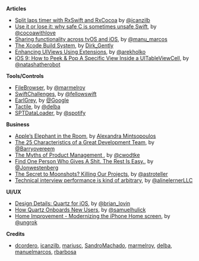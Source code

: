 **Articles**

* [Split laps timer with RxSwift and RxCocoa](http://rx-marin.com/post/rxswift-rxcocoa-sample-split-laps-timer/) by [@icanzilb](https://twitter.com/icanzilb)
* [Use it or lose it: why safe C is sometimes unsafe Swift](http://www.cocoawithlove.com/blog/2016/02/16/use_it_or_lose_it_why_safe_c_is_sometimes_unsafe_swift.html), by [@cocoawithlove](https://twitter.com/cocoawithlove)
* [Sharing functionality across tvOS and iOS](https://medium.com/ribot-labs/sharing-functionality-across-tvos-and-ios-228c76b03a06#.pwykc54ol), by [@manu_marcos](https://twitter.com/manu_marcos)
* [The Xcode Build System](https://pewpewthespells.com/blog/xcode_build_system.html), by [Dirk_Gently](https://twitter.com/Dirk_Gently)
* [Enhancing UIViews Using Extensions](http://holko.pl/2016/02/16/enhancing-uiviews/), by [@arekholko](https://twitter.com/arekholko)
* [iOS 9: How to Peek & Pop A Specific View Inside a UITableViewCell](https://www.natashatherobot.com/peek-pop-view-inside-tableviewcell/), by [@natashatherobot](https://twitter.com/natashatherobot)

**Tools/Controls**

* [FileBrowser](https://github.com/marmelroy/FileBrowser), by [@marmelroy](https://twitter.com/marmelroy)
* [SwiftChallenges](https://github.com/fellowswift/swiftchallenges), by [@fellowswift](https://github.com/fellowswift)
* [EarlGrey](https://github.com/google/EarlGrey), by [@Google](https://github.com/google)
* [Tactile](https://github.com/delba/Tactile), by [@delba](https://github.com/delba)
* [SPTDataLoader](https://github.com/spotify/SPTDataLoader), by [@spotify](https://twitter.com/spotify)

**Business**

* [Apple’s Elephant in the Room](https://medium.com/@AlexandraMint/apple-s-elephant-in-the-room-5383a43dc413#.ju8ikf7u4), by [Alexandra Mintsopoulos](https://medium.com/@AlexandraMint)
* [The 25 Characteristics of a Great Development Team](http://blog.scrum.org/the-25-characteristics-of-a-great-development-team/), by [@Barryovereem](https://twitter.com/Barryovereem)
* [The Myths of Product Management
](https://medium.com/listen-to-my-story/the-myths-of-product-management-7376eaf549a3#.iv5f31ccy), by [@cwodtke](https://twitter.com/cwodtke)
* [Find One Person Who Gives A Shit. The Rest Is Easy.](https://medium.com/life-learning/if-you-can-make-one-person-give-a-shit-you-re-winning-fb6fd5df3bde#.1kk4n2j1b), by [@Jonwestenberg](https://twitter.com/Jonwestenberg)
* [The Secret to Moonshots? Killing Our Projects](https://backchannel.com/the-secret-to-moonshots-killing-our-projects-49b18dc7f2d6#.39uxiu7hm), by [@astroteller](https://twitter.com/astroteller)
* [Technical interview performance is kind of arbitrary](http://blog.interviewing.io/technical-interview-performance-is-kind-of-arbitrary-heres-the-data/), by [@alinelernerLLC](https://twitter.com/alinelernerLLC)

**UI/UX**

* [Design Details: Quartz for iOS](http://blog.brianlovin.com/design-details-quartz/), by [@brian_lovin](https://twitter.com/brian_lovin)
* [How Quartz Onboards New Users](http://www.useronboard.com/how-quartz-onboards-new-users/), by [@samuelhulick](https://twitter.com/samuelhulick)
* [Home Improvement - Modernizing the iPhone Home screen](https://medium.com/@ungrok/home-improvement-c63e5f1e07d7#.u02akpl8i), by [@ungrok](https://twitter.com/ungrok)

**Credits**

* [dcordero](https://github.com/dcordero), [icanzilb](https://github.com/icanzilb), [mariusc](https://github.com/mariusc), [SandroMachado](https://github.com/SandroMachado), [marmelroy](https://github.com/marmelroy), [delba](https://github.com/delba), [manuelmarcos](https://github.com/manuelmarcos), [rbarbosa](https://github.com/rbarbosa)
